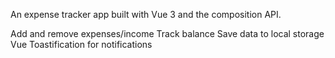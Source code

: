An expense tracker app built with Vue 3 and the composition API.

Add and remove expenses/income
Track balance
Save data to local storage
Vue Toastification for notifications
<script setup> syntax (Vue 3.2+)

